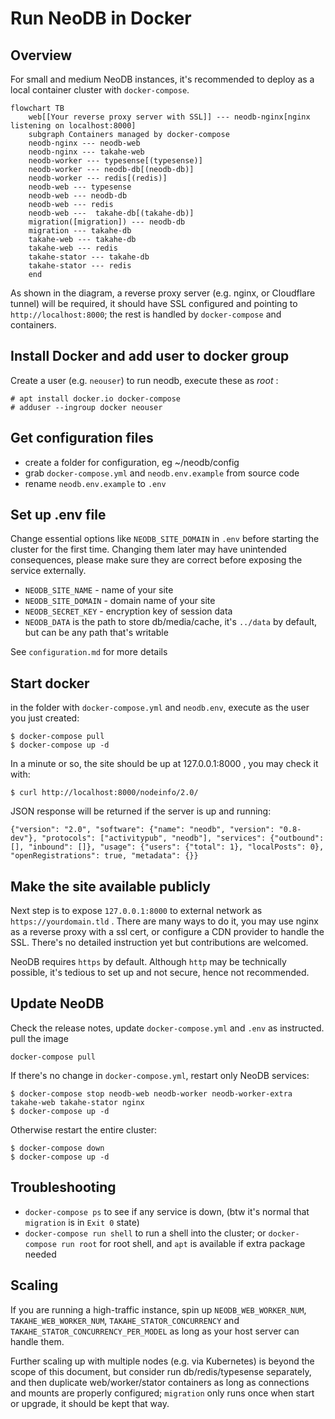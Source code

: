 Run NeoDB in Docker
===================

## Overview
For small and medium NeoDB instances, it's recommended to deploy as a local container cluster with `docker-compose`.

```mermaid
flowchart TB
    web[[Your reverse proxy server with SSL]] --- neodb-nginx[nginx listening on localhost:8000]
    subgraph Containers managed by docker-compose
    neodb-nginx --- neodb-web
    neodb-nginx --- takahe-web
    neodb-worker --- typesense[(typesense)]
    neodb-worker --- neodb-db[(neodb-db)]
    neodb-worker --- redis[(redis)]
    neodb-web --- typesense
    neodb-web --- neodb-db
    neodb-web --- redis
    neodb-web ---  takahe-db[(takahe-db)]
    migration([migration]) --- neodb-db
    migration --- takahe-db
    takahe-web --- takahe-db
    takahe-web --- redis
    takahe-stator --- takahe-db
    takahe-stator --- redis
    end
```

As shown in the diagram, a reverse proxy server (e.g. nginx, or Cloudflare tunnel) will be required, it should have SSL configured and pointing to `http://localhost:8000`; the rest is handled by `docker-compose` and containers.

## Install Docker and add user to docker group
Create a user (e.g. `neouser`) to run neodb, execute these as *root* :
```
# apt install docker.io docker-compose
# adduser --ingroup docker neouser
```

## Get configuration files
 - create a folder for configuration, eg ~/neodb/config
 - grab `docker-compose.yml` and `neodb.env.example` from source code
 - rename `neodb.env.example` to `.env`

## Set up .env file
Change essential options like `NEODB_SITE_DOMAIN` in `.env` before starting the cluster for the first time. Changing them later may have unintended consequences, please make sure they are correct before exposing the service externally.

- `NEODB_SITE_NAME` - name of your site
- `NEODB_SITE_DOMAIN` - domain name of your site
- `NEODB_SECRET_KEY` - encryption key of session data
- `NEODB_DATA` is the path to store db/media/cache, it's `../data` by default, but can be any path that's writable

See `configuration.md` for more details

## Start docker
in the folder with `docker-compose.yml` and `neodb.env`, execute as the user you just created:
```
$ docker-compose pull
$ docker-compose up -d
```

In a minute or so, the site should be up at 127.0.0.1:8000 , you may check it with:
```
$ curl http://localhost:8000/nodeinfo/2.0/
```

JSON response will be returned if the server is up and running:
```
{"version": "2.0", "software": {"name": "neodb", "version": "0.8-dev"}, "protocols": ["activitypub", "neodb"], "services": {"outbound": [], "inbound": []}, "usage": {"users": {"total": 1}, "localPosts": 0}, "openRegistrations": true, "metadata": {}}
```

## Make the site available publicly

Next step is to expose `127.0.0.1:8000` to external network as `https://yourdomain.tld` . There are many ways to do it, you may use nginx as a reverse proxy with a ssl cert, or configure a CDN provider to handle the SSL. There's no detailed instruction yet but contributions are welcomed.

NeoDB requires `https` by default. Although `http` may be technically possible, it's tedious to set up and not secure, hence not recommended.

## Update NeoDB

Check the release notes, update `docker-compose.yml` and `.env` as instructed. pull the image
```
docker-compose pull
```

If there's no change in `docker-compose.yml`, restart only NeoDB services:
```
$ docker-compose stop neodb-web neodb-worker neodb-worker-extra takahe-web takahe-stator nginx
$ docker-compose up -d
```

Otherwise restart the entire cluster:
```
$ docker-compose down
$ docker-compose up -d
```

## Troubleshooting

 - `docker-compose ps` to see if any service is down, (btw it's normal that `migration` is in `Exit 0` state)
 - `docker-compose run shell` to run a shell into the cluster; or `docker-compose run root` for root shell, and `apt` is available if extra package needed

## Scaling

If you are running a high-traffic instance, spin up `NEODB_WEB_WORKER_NUM`, `TAKAHE_WEB_WORKER_NUM`, `TAKAHE_STATOR_CONCURRENCY` and `TAKAHE_STATOR_CONCURRENCY_PER_MODEL` as long as your host server can handle them.

Further scaling up with multiple nodes (e.g. via Kubernetes) is beyond the scope of this document, but consider run db/redis/typesense separately, and then duplicate web/worker/stator containers as long as connections and mounts are properly configured; `migration` only runs once when start or upgrade, it should be kept that way.
